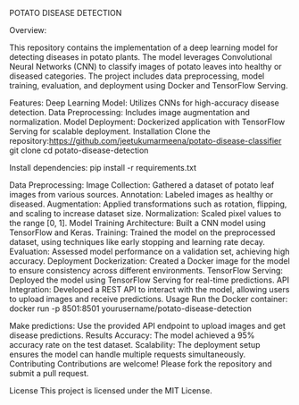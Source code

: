 POTATO DISEASE DETECTION

Overview:


This repository contains the implementation of a deep learning model for detecting diseases in potato plants. The model leverages Convolutional Neural Networks (CNN) to classify images of potato leaves into healthy or diseased categories. The project includes data preprocessing, model training, evaluation, and deployment using Docker and TensorFlow Serving.

Features:
Deep Learning Model: Utilizes CNNs for high-accuracy disease detection.
Data Preprocessing: Includes image augmentation and normalization.
Model Deployment: Dockerized application with TensorFlow Serving for scalable deployment.
Installation
Clone the repository:https://github.com/jeetukumarmeena/potato-disease-classifier
git clone 
cd potato-disease-detection

Install dependencies:
pip install -r requirements.txt

Data Preprocessing:
Image Collection: Gathered a dataset of potato leaf images from various sources.
Annotation: Labeled images as healthy or diseased.
Augmentation: Applied transformations such as rotation, flipping, and scaling to increase dataset size.
Normalization: Scaled pixel values to the range [0, 1].
Model Training
Architecture: Built a CNN model using TensorFlow and Keras.
Training: Trained the model on the preprocessed dataset, using techniques like early stopping and learning rate decay.
Evaluation: Assessed model performance on a validation set, achieving high accuracy.
Deployment
Dockerization: Created a Docker image for the model to ensure consistency across different environments.
TensorFlow Serving: Deployed the model using TensorFlow Serving for real-time predictions.
API Integration: Developed a REST API to interact with the model, allowing users to upload images and receive predictions.
Usage
Run the Docker container:
docker run -p 8501:8501 yourusername/potato-disease-detection

Make predictions:
Use the provided API endpoint to upload images and get disease predictions.
Results
Accuracy: The model achieved a 95% accuracy rate on the test dataset.
Scalability: The deployment setup ensures the model can handle multiple requests simultaneously.
Contributing
Contributions are welcome! Please fork the repository and submit a pull request.

License
This project is licensed under the MIT License.


